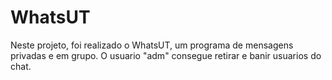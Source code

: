 # WhatsUT

Neste projeto, foi realizado o WhatsUT, um programa de mensagens privadas e em grupo.
O usuario "adm" consegue retirar e banir usuarios do chat.
